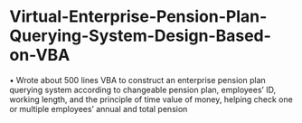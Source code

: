 # Virtual-Enterprise-Pension-Plan-Querying-System-Design-Based-on-VBA
• Wrote about 500 lines VBA to construct an enterprise pension plan querying system according to changeable pension plan, employees’ ID, working length, and the principle of time value of money, helping check one or multiple employees’ annual and total pension
